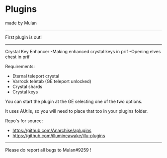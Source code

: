 # Plugins

made by Mulan

---

First plugin is out!

---
Crystal Key Enhancer
-Making enhanced crystal keys in prif
-Opening elves chest in prif

Requirements:
- Eternal teleport crystal
- Varrock teletab (GE teleport unlocked)
- Crystal shards
- Crystal keys


You can start the plugin at the GE selecting one of the two options.

It uses AUtils, so you will need to place that too in your plugins folder.

Repo's for source: 
- https://github.com/Anarchise/aplugins
- https://github.com/illumineawake/illu-plugins

---
Please do report all bugs to Mulan#9259 !
